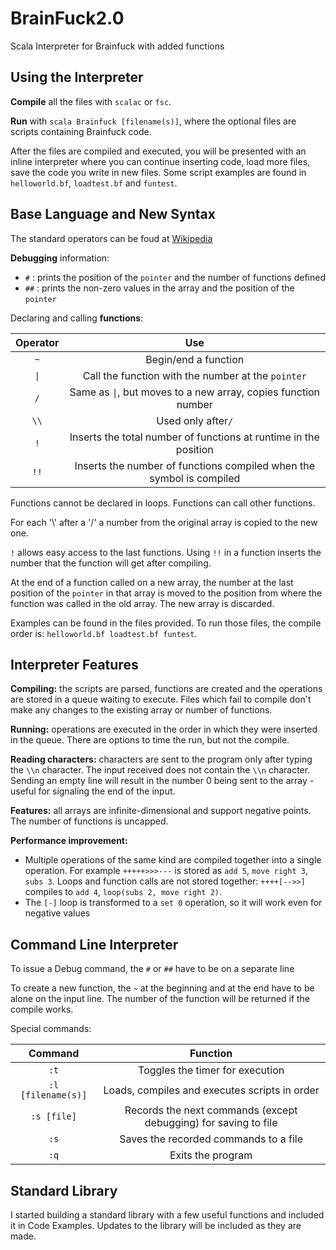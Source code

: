 # BrainFuck2.0
Scala Interpreter for Brainfuck with added functions

## Using the Interpreter
**Compile** all the files with `scalac` or `fsc`.

**Run** with `scala Brainfuck [filename(s)]`, where the optional files are scripts containing Brainfuck code.

After the files are compiled and executed, you will be presented with an inline interpreter where you can continue inserting code, load more files, save the code you write in new files. Some script examples are found in `helloworld.bf`, `loadtest.bf` and `funtest`.

## Base Language and New Syntax
The standard operators can be foud at [Wikipedia](https://en.wikipedia.org/wiki/Brainfuck)

**Debugging** information:
* `#`  : prints the position of the `pointer` and the number of functions defined
* `##` : prints the non-zero values in the array and the position of the `pointer`

Declaring and calling **functions**:

Operator | Use 
:--------:|:---:
`~`|Begin/end a function
`\|`|Call the function with the number at the `pointer`
`/` | Same as `\|`, but moves to a new array, copies function number
`\\`| Used only after`/`
`!`| Inserts the total number of functions at runtime in the position
`!!`| Inserts the number of functions compiled when the symbol is compiled

Functions cannot be declared in loops. Functions can call other functions.

For each '\\' after a '/' a number from the original array is copied to the new one.

`!` allows easy access to the last functions.
Using `!!` in a function inserts the number that the function will get after compiling.

At the end of a function called on a new array, the number at the last position of the `pointer` in that array is moved to the position from where the function was called in the old array. The new array is discarded.

Examples can be found in the files provided. To run those files, the compile order is: `helloworld.bf loadtest.bf funtest`.

## Interpreter Features
**Compiling:** the scripts are parsed, functions are created and the operations are stored in a queue waiting to execute. Files which fail to compile don't make any changes to the existing array or number of functions.

**Running:** operations are executed in the order in which they were inserted in the queue. There are options to time the run, but not the compile.

**Reading characters:** characters are sent to the program only after typing the `\\n` character. The input received does not contain the `\\n` character. Sending an empty line will result in the number 0 being sent to the array - useful for signaling the end of the input.

**Features:** all arrays are infinite-dimensional and support negative points. The number of functions is uncapped. 

**Performance improvement:** 
* Multiple operations of the same kind are compiled together into a single operation. For example `+++++>>>---` is stored as `add 5`, `move right 3`, `subs 3`. Loops and function calls are not stored together: `++++[-->>]` compiles to `add 4`, `loop(subs 2, move right 2)`.
* The `[-]` loop is transformed to a `set 0` operation, so it will work even for negative values

## Command Line Interpreter
To issue a Debug command, the `#` or `##` have to be on a separate line

To create a new function, the `~` at the beginning and at the end have to be alone on the input line. The number of the function will be returned if the compile works.

Special commands:

 Command | Function
 :---:|:---:
 `:t` | Toggles the timer for execution
 `:l [filename(s)]` | Loads, compiles and executes scripts in order
 `:s [file]` | Records the next commands (except debugging) for saving to file
 `:s` | Saves the recorded commands to a file
 `:q` | Exits the program
 
 ## Standard Library
 I started building a standard library with a few useful functions and included it in Code Examples. Updates to the library will be included as they are made.
